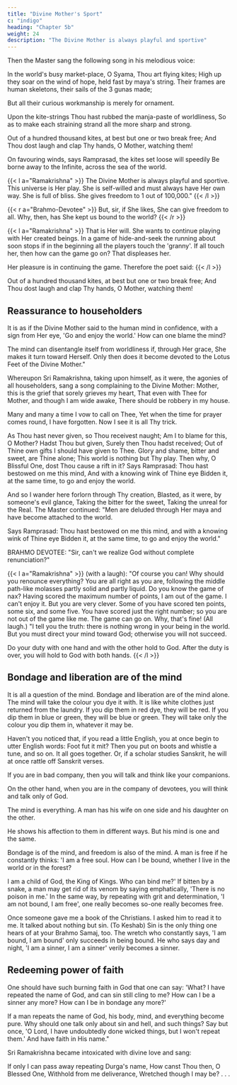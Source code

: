 ```yaml
---
title: "Divine Mother's Sport"
c: "indigo"
heading: "Chapter 5b"
weight: 24
description: "The Divine Mother is always playful and sportive"
---
```



Then the Master sang the following song in his melodious voice:

In the world's busy market-place, O Syama, Thou art flying kites;
High up they soar on the wind of hope, held fast by maya's string.
Their frames are human skeletons, their sails of the 3 gunas made;

But all their curious workmanship is merely for ornament.

Upon the kite-strings Thou hast rubbed the manja-paste of worldliness,
So as to make each straining strand all the more sharp and strong.

Out of a hundred thousand kites, at best but one or two break free;
And Thou dost laugh and clap Thy hands, O Mother, watching them!

On favouring winds, says Ramprasad, the kites set loose will speedily
Be borne away to the Infinite, across the sea of the world.

{{< l a="Ramakrishna" >}}
The Divine Mother is always playful and sportive. This universe is Her play. She is self-willed and must always have Her own way. She is full of bliss. She gives freedom to 1 out of 100,000."
{{< /l >}}


{{< r a="Brahmo-Devotee" >}}
But, sir, if She likes, She can give freedom to all. Why, then, has She kept us bound to the world?
{{< /r >}}


{{< l a="Ramakrishna" >}}
That is Her will. She wants to continue playing with Her created beings. In a game of hide-and-seek the running about soon stops if in the beginning all the players touch the 'granny'. If all touch her, then how can the game go on? That displeases her. 

Her pleasure is in continuing the game. Therefore the poet said:
{{< /l >}}


Out of a hundred thousand kites, at best but one or two break free;
And Thou dost laugh and clap Thy hands, O Mother, watching them!


## Reassurance to householders

It is as if the Divine Mother said to the human mind in confidence, with a sign from Her eye, 'Go and enjoy the world.' How can one blame the mind? 

The mind can disentangle itself from worldliness if, through Her grace, She makes it turn toward Herself. Only then does it become devoted to the Lotus Feet of the Divine Mother."

Whereupon Sri Ramakrishna, taking upon himself, as it were, the agonies of all householders, sang a song complaining to the Divine Mother: Mother, this is the grief that sorely grieves my heart, That even with Thee for Mother, and though I am wide awake, There should be robbery in my house.

Many and many a time I vow to call on Thee,
Yet when the time for prayer comes round, I have forgotten.
Now I see it is all Thy trick.

As Thou hast never given, so Thou receivest naught;
Am I to blame for this, O Mother? Hadst Thou but given,
Surely then Thou hadst received;
Out of Thine own gifts I should have given to Thee.
Glory and shame, bitter and sweet, are Thine alone;
This world is nothing but Thy play.
Then why, O Blissful One, dost Thou cause a rift in it?
Says Ramprasad: Thou hast bestowed on me this mind,
And with a knowing wink of Thine eye
Bidden it, at the same time, to go and enjoy the world.

And so I wander here forlorn through Thy creation,
Blasted, as it were, by someone's evil glance,
Taking the bitter for the sweet,
Taking the unreal for the Real.
The Master continued: "Men are deluded through Her maya and have become attached
to the world.

Says Ramprasad: Thou hast bestowed on me this mind, and with a knowing wink of Thine eye
Bidden it, at the same time, to go and enjoy the world."


BRAHMO DEVOTEE: "Sir, can't we realize God without complete renunciation?"


{{< l a="Ramakrishna" >}}
(with a laugh): "Of course you can! Why should you renounce everything? You are all right as you are, following the middle path-like molasses partly solid and partly liquid. Do you know the game of nax? Having scored the maximum number of points, I am out of the game. I can't enjoy it. But you are very clever. Some of you have scored
ten points, some six, and some five. You have scored just the right number; so you are
not out of the game like me. The game can go on. Why, that's fine! (All laugh.)
"I tell you the truth: there is nothing wrong in your being in the world. But you must direct your
mind toward God; otherwise you will not succeed.

Do your duty with one hand and with the other hold to God. After the duty is over, you will hold to God with both hands.
{{< /l >}}


## Bondage and liberation are of the mind

It is all a question of the mind. Bondage and liberation are of the mind alone. The mind will take the colour you dye it with. It is like white clothes just returned from the laundry. If you dip them in red dye, they will be red. If you dip them in blue or green, they will be blue or green. They will take only the colour you dip them in, whatever it may be. 

Haven't you noticed that, if you read a little English, you at once begin to utter English words: Foot fut it mit? Then you put on boots and whistle a tune, and so on. It all goes together. Or, if a scholar studies Sanskrit, he will at once rattle off Sanskrit verses.

If you are in bad company, then you will talk and think like your companions.

On the other hand, when you are in the company of devotees, you will think and talk only of God.

The mind is everything. A man has his wife on one side and his daughter on the other.

He shows his affection to them in different ways. But his mind is one and the same.

Bondage is of the mind, and freedom is also of the mind. A man is free if he constantly thinks: 'I am a free soul. How can I be bound, whether I live in the world or in the forest?

I am a child of God, the King of Kings. Who can bind me?' If bitten by a snake, a man may get rid of its venom by saying emphatically, 'There is no poison in me.' In the same way, by repeating with grit and determination, 'I am not bound, I am free', one really becomes so-one really becomes free.

Once someone gave me a book of the Christians. I asked him to read it to me. It talked about nothing but sin. (To Keshab) Sin is the only thing one hears of at your Brahmo Samaj, too. The wretch who constantly says, 'I am bound, I am bound' only
succeeds in being bound. He who says day and night, 'I am a sinner, I am a sinner'
verily becomes a sinner.


## Redeeming power of faith

One should have such burning faith in God that one can say: 'What? I have repeated the name of God, and can sin still cling to me? How can I be a sinner any more? How can I be in bondage any more?'

If a man repeats the name of God, his body, mind, and everything become pure. Why should one talk only about sin and hell, and such things? Say but once, 'O Lord, I have undoubtedly done wicked things, but I won't repeat them.' And have faith in His name." 

Sri Ramakrishna became intoxicated with divine love and sang:

If only I can pass away repeating Durga's name,
How canst Thou then, O Blessed One,
Withhold from me deliverance,
Wretched though I may be? . . .

